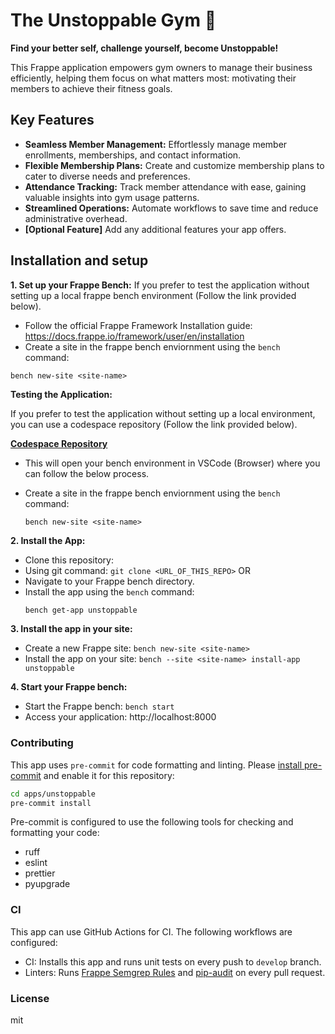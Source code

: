 # The Unstoppable Gym 💪

**Find your better self, challenge yourself, become Unstoppable!**

This Frappe application empowers gym owners to manage their business efficiently, helping them focus on what matters most: motivating their members to achieve their fitness goals.

## Key Features

* **Seamless Member Management:** Effortlessly manage member enrollments, memberships, and contact information.
* **Flexible Membership Plans:** Create and customize membership plans to cater to diverse needs and preferences.
* **Attendance Tracking:** Track member attendance with ease, gaining valuable insights into gym usage patterns.
* **Streamlined Operations:** Automate workflows to save time and reduce administrative overhead.
* **[Optional Feature]** Add any additional features your app offers.

## Installation and setup

**1. Set up your Frappe Bench:**
If you prefer to test the application without setting up a local frappe bench environment (Follow the link provided below).

   - Follow the official Frappe Framework Installation guide: https://docs.frappe.io/framework/user/en/installation
   - Create a site in the frappe bench enviornment using the `bench` command:
   ```
   bench new-site <site-name>
   ```

**Testing the Application:**

If you prefer to test the application without setting up a local environment, you can use a codespace repository (Follow the link provided below).

   **[Codespace Repository](https://github.com/ankush/frappe_codespace.git)**
   - This will open your bench environment in VSCode (Browser) where you can follow the below process.
   
   - Create a site in the frappe bench enviornment using the `bench` command:
      ```
      bench new-site <site-name>
      ```

**2. Install the App:**

   - Clone this repository: 
   - Using git command: `git clone <URL_OF_THIS_REPO>`
                        OR
   - Navigate to your Frappe bench directory.
   - Install the app using the `bench` command:
     ```bash
     bench get-app unstoppable
     ```

**3. Install the app in your site:**

   - Create a new Frappe site: `bench new-site <site-name>`
   - Install the app on your site: `bench --site <site-name> install-app unstoppable`

**4. Start your Frappe bench:**

   - Start the Frappe bench: `bench start`
   - Access your application: http://localhost:8000


### Contributing

This app uses `pre-commit` for code formatting and linting. Please [install pre-commit](https://pre-commit.com/#installation) and enable it for this repository:

```bash
cd apps/unstoppable
pre-commit install
```

Pre-commit is configured to use the following tools for checking and formatting your code:

- ruff
- eslint
- prettier
- pyupgrade
### CI

This app can use GitHub Actions for CI. The following workflows are configured:

- CI: Installs this app and runs unit tests on every push to `develop` branch.
- Linters: Runs [Frappe Semgrep Rules](https://github.com/frappe/semgrep-rules) and [pip-audit](https://pypi.org/project/pip-audit/) on every pull request.


### License

mit
